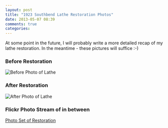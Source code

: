 ```yaml
---
layout: post
title: "1923 Southbend Lathe Restoration Photos"
date: 2013-05-07 08:39
comments: true
categories:
---
```


At some point in the future, I will probably write a more detailed recap of my
lathe restoration.  In the meantime - these pictures will suffice :-)

### Before Restoration ###

![Before Photo of Lathe](http://farm9.staticflickr.com/8146/7325269172_3dd2d6d31d_b.jpg )


### After Restoration ###

![After Photo of Lathe](http://farm8.staticflickr.com/7046/8691116706_25e2c23149_b.jpg )

### Flickr Photo Stream of in between ###

[Photo Set of Restoration](http://flic.kr/s/aHsjEVBYFN )
